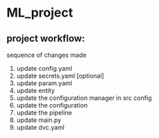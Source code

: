 # ML_project

## project workflow:

sequence of changes made
1. update config.yaml
2. update secrets.yaml [optional]
3. update param.yaml
4. update entity 
5. update the configuration manager in src config
6. update the configuration 
7. update the pipeline
8. update main.py
9. update dvc.yaml
